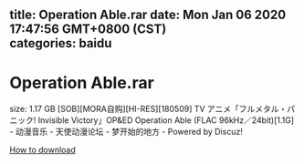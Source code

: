 
title: Operation Able.rar
date: Mon Jan 06 2020 17:47:56 GMT+0800 (CST)    
categories: baidu
---

# Operation Able.rar
size: 1.17 GB
 [SOB][MORA自购][HI-RES][180509] TV アニメ「フルメタル・パニック! Invisible Victory」OP&ED Operation Able (FLAC 96kHz／24bit)[1.1G] - 动漫音乐 - 天使动漫论坛 - 梦开始的地方 - Powered by Discuz!
 

[How to download](https://bpcam.bemobtrk.com/go/2ceec3aa-1ca2-46d6-b9ff-aaa5c184517c?jno=542)